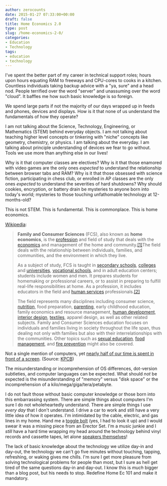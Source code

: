 ```yaml
---
author: zerocounts
date: 2015-01-27 07:33:00+00:00
draft: false
title: Home Economics 2.0
type: post
slug: /home-economics-2-0/
categories:
- Education
- Technology
tags:
- education
- technology
---
```


I've spent the better part of my career in technical support roles; hours upon hours equating RAM to freeways and CPU-cores to cooks in a kitchen. Countless individuals taking backup advice with a "ya, sure" and a head nod. People terrified over the word "server" and unassuming over the word "cloud". It baffles me how such basic knowledge is so foreign.

We spend large parts if not the majority of our days wrapped up in feeds and phones, devices and displays. How is it that none of us understand the fundamentals of how they operate?

I am not talking about the Science, Technology, Engineering, or Mathematics (STEM) behind everyday objects. I am not talking about teaching higher level concepts or tinkering with "niche" concepts like geometry, chemistry, or physics. I am talking about the everyday. I am talking about principle understanding of devices we fear to go without. Tools we use more than anything else in our lives!

Why is it that computer classes are electives? Why is it that those enamored with video games are the only ones _expected_ to understand the relationship between browser tabs and RAM? Why is it that those obsessed with science fiction, participating in chess club, or enrolled in AP classes are the only ones _expected_ to understand the severities of hard shutdowns? Why should cookies, encryption, or battery drain be mysteries to anyone born into today's world; mysteries to those touching unfathomable technology at 12-months-old?

This is not STEM. This is fundamental. This is commonplace. This is home economics.

[Wikipedia](http://en.wikipedia.org/wiki/Family_and_consumer_science):

> **Family and Consumer Sciences** (FCS), also known as **home economics**, is the [profession](http://en.wikipedia.org/wiki/Profession) and field of study that deals with the [economics](http://en.wikipedia.org/wiki/Economics) and management of the home and community.[[1]](http://en.wikipedia.org/wiki/Family_and_consumer_science#cite_note-1)The field deals with the relationship between individuals, families, and communities, and the environment in which they live.
>
> As a subject of study, FCS is taught in [secondary schools](http://en.wikipedia.org/wiki/Secondary_school), [colleges](http://en.wikipedia.org/wiki/College) and [universities](http://en.wikipedia.org/wiki/University), [vocational schools](http://en.wikipedia.org/wiki/Vocational_school), and in adult education centers; students include women and men. It prepares students for homemaking or professional careers, or to assist in preparing to fulfill real-life responsibilities at home. As a profession, it includes educators in the field and [human services](http://en.wikipedia.org/wiki/Human_services) professionals.[[2]](http://en.wikipedia.org/wiki/Family_and_consumer_science#cite_note-faq-2)
>
> The field represents many disciplines including consumer science, [nutrition](http://en.wikipedia.org/wiki/Nutrition), food preparation, [parenting](http://en.wikipedia.org/wiki/Parenting), early childhood education, family economics and resource management, [human development](http://en.wikipedia.org/wiki/Human_development_(biology)), [interior design](http://en.wikipedia.org/wiki/Interior_design), [textiles](http://en.wikipedia.org/wiki/Textiles), apparel design, as well as other related subjects. Family and Consumer Sciences education focuses on individuals and families living in society throughout the life span, thus dealing not only with families but also with their interrelationships with the communities. Other topics such as [sexual education](http://en.wikipedia.org/wiki/Sexual_education), [food management](http://en.wikipedia.org/w/index.php?title=Food_management&action=edit&redlink=1), and [fire prevention](http://en.wikipedia.org/wiki/Fire_prevention) might also be covered.

Not a single mention of computers, yet [nearly half of our time is spent in front of a screen](http://bgr.com/2014/05/29/smartphone-computer-usage-study-chart/). (Source: [KPCB](http://www.kpcb.com/internet-trends))

The misunderstanding or incomprehension of OS differences, dot-version subtleties, and computer languages can be expected. What should _not_ be expected is the misunderstanding of "memory" versus "disk space" or the incomprehension of a kilo/mega/giga/tera/petabyte.

I do not fault those without basic computer knowledge or those born into this embarrassing system. There are simple things about computers I'm sure I do not wholeheartedly understand. There are simple things I use _every day_ that I don't understand. I drive a car to work and still have a very little idea of how it operates. I'm intimidated by the cable, electric, and gas lines in my home. Hand me a [toggle bolt](http://en.wikipedia.org/wiki/Toggle_bolt) (yes, I had to look it up) and I would swear it was a missing piece from an Erector Set. I'm a music junkie and I _still_ have a hard time wrapping my head around the technology behind vinyl records and cassette tapes, let alone [speakers themselves](http://animagraffs.com/loudspeaker/)!

The lack of basic knowledge about the technology we utilize day-in and day-out, the technology we can't go five minutes without touching, tapping, refreshing, or waking gives me chills. I'm sure I get more pleasure from solving technological problems for people than most, but I sure as hell get tired of the same questions day-in and day-out. I know this is _much_ bigger than a blog post, but his needs to stop. Redefine Home Ec 101 and make it mandatory.